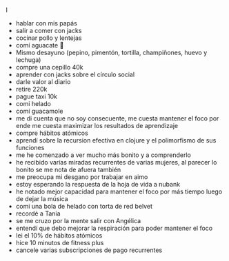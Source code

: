 I
- hablar con mis papás 
- salir a comer con jacks 
- cocinar pollo y lentejas 
- comí aguacate 🥑 
- Mismo desayuno (pepino, pimentón, tortilla, champiñones, huevo y lechuga)
- compre una cepillo 40k 
- aprender con jacks sobre el círculo social 
- darle valor al diario
- retire 220k
- pague taxi 10k 
- comi helado 
- comí guacamole 
- me di cuenta que no soy consecuente, me cuesta mantener el foco por ende me cuesta maximizar los resultados de aprendizaje 
- compre hábitos atómicos  
- aprendí sobre la recursion efectiva en clojure y el polimorfismo de sus funciones
- me he comenzado a ver mucho más bonito y a comprenderlo 
- he recibido varías miradas recurrentes de varias mujeres, al parecer lo bonito se me nota de afuera también 
- me preocupa mi desgano por trabajar en aimo 
- estoy esperando la respuesta de la hoja de vida a nubank 
- he notado mejor capacidad para mantener el foco por más tiempo luego de dejar la música 
- comi una bola de helado con torta de red belvet 
- recordé a Tania 
- se me cruzo por la mente salir con Angélica 
- entendí que debo mejorar la respiración para poder mantener el foco
- lei el 10% de hábitos atómicos 
- hice 10 minutos de fitness plus
- cancele varias subscripciones de pago recurrentes